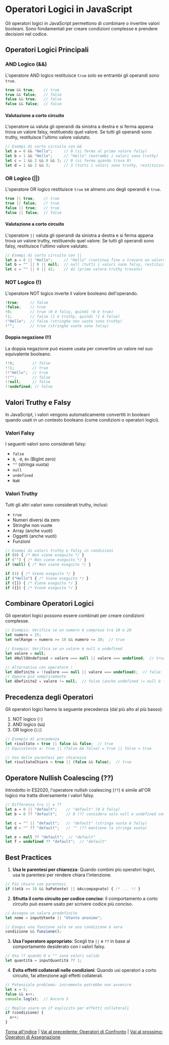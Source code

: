 # Operatori Logici in JavaScript

Gli operatori logici in JavaScript permettono di combinare o invertire valori booleani. Sono fondamentali per creare condizioni complesse e prendere decisioni nel codice.

## Operatori Logici Principali

### AND Logico (&&)

L'operatore AND logico restituisce `true` solo se entrambi gli operandi sono `true`.

```javascript
true && true;    // true
true && false;   // false
false && true;   // false
false && false;  // false
```

#### Valutazione a corto circuito

L'operatore `&&` valuta gli operandi da sinistra a destra e si ferma appena trova un valore falsy, restituendo quel valore. Se tutti gli operandi sono truthy, restituisce l'ultimo valore valutato.

```javascript
// Esempi di corto circuito con &&
let a = 0 && "Hello";     // 0 (si ferma al primo valore falsy)
let b = 1 && "Hello";     // "Hello" (entrambi i valori sono truthy)
let c = 1 && 2 && 0 && 3; // 0 (si ferma quando trova 0)
let d = 1 && 2 && 3;      // 3 (tutti i valori sono truthy, restituisce l'ultimo)
```

### OR Logico (||)

L'operatore OR logico restituisce `true` se almeno uno degli operandi è `true`.

```javascript
true || true;    // true
true || false;   // true
false || true;   // true
false || false;  // false
```

#### Valutazione a corto circuito

L'operatore `||` valuta gli operandi da sinistra a destra e si ferma appena trova un valore truthy, restituendo quel valore. Se tutti gli operandi sono falsy, restituisce l'ultimo valore valutato.

```javascript
// Esempi di corto circuito con ||
let a = 0 || "Hello";     // "Hello" (continua fino a trovare un valore truthy)
let b = "" || 0 || null;  // null (tutti i valori sono falsy, restituisce l'ultimo)
let c = "" || 0 || 42;    // 42 (primo valore truthy trovato)
```

### NOT Logico (!)

L'operatore NOT logico inverte il valore booleano dell'operando.

```javascript
!true;     // false
!false;    // true
!0;        // true (0 è falsy, quindi !0 è true)
!1;        // false (1 è truthy, quindi !1 è false)
!"Hello";  // false (stringhe non vuote sono truthy)
!"";       // true (stringhe vuote sono falsy)
```

#### Doppia negazione (!!)

La doppia negazione può essere usata per convertire un valore nel suo equivalente booleano.

```javascript
!!0;        // false
!!1;        // true
!!"Hello";  // true
!!"";       // false
!!null;     // false
!!undefined; // false
```

## Valori Truthy e Falsy

In JavaScript, i valori vengono automaticamente convertiti in booleani quando usati in un contesto booleano (come condizioni o operatori logici).

### Valori Falsy

I seguenti valori sono considerati falsy:

- `false`
- `0`, `-0`, `0n` (BigInt zero)
- `""` (stringa vuota)
- `null`
- `undefined`
- `NaN`

### Valori Truthy

Tutti gli altri valori sono considerati truthy, inclusi:

- `true`
- Numeri diversi da zero
- Stringhe non vuote
- Array (anche vuoti)
- Oggetti (anche vuoti)
- Funzioni

```javascript
// Esempi di valori truthy e falsy in condizioni
if (0) { /* Non viene eseguito */ }
if ("") { /* Non viene eseguito */ }
if (null) { /* Non viene eseguito */ }

if (1) { /* Viene eseguito */ }
if ("Hello") { /* Viene eseguito */ }
if ([]) { /* Viene eseguito */ }
if ({}) { /* Viene eseguito */ }
```

## Combinare Operatori Logici

Gli operatori logici possono essere combinati per creare condizioni complesse.

```javascript
// Esempio: Verifica se un numero è compreso tra 10 e 20
let numero = 15;
let nelRange = numero >= 10 && numero <= 20;  // true

// Esempio: Verifica se un valore è null o undefined
let valore = null;
let èNullOUndefined = valore === null || valore === undefined;  // true

// Alternativa con operatore !
let èDefinito = !(valore === null || valore === undefined);  // false
// Oppure più semplicemente
let èDefinito2 = valore != null;  // false (anche undefined != null è false)
```

## Precedenza degli Operatori

Gli operatori logici hanno la seguente precedenza (dal più alto al più basso):

1. NOT logico (`!`)
2. AND logico (`&&`)
3. OR logico (`||`)

```javascript
// Esempio di precedenza
let risultato = true || false && false;  // true
// Equivalente a: true || (false && false) = true || false = true

// Uso delle parentesi per chiarezza
let risultatoChiaro = true || (false && false);  // true
```

## Operatore Nullish Coalescing (??)

Introdotto in ES2020, l'operatore nullish coalescing (`??`) è simile all'OR logico ma tratta diversamente i valori falsy.

```javascript
// Differenza tra || e ??
let a = 0 || "default";    // "default" (0 è falsy)
let b = 0 ?? "default";    // 0 (?? considera solo null e undefined come "nulli")

let c = "" || "default";   // "default" (stringa vuota è falsy)
let d = "" ?? "default";   // "" (?? mantiene la stringa vuota)

let e = null ?? "default";  // "default"
let f = undefined ?? "default";  // "default"
```

## Best Practices

1. **Usa le parentesi per chiarezza**: Quando combini più operatori logici, usa le parentesi per rendere chiara l'intenzione.

```javascript
// Più chiaro con parentesi
if ((età >= 18 && haPatente) || èAccompagnato) { /* ... */ }
```

2. **Sfrutta il corto circuito per codice conciso**: Il comportamento a corto circuito può essere usato per scrivere codice più conciso.

```javascript
// Assegna un valore predefinito
let nome = inputUtente || "Utente anonimo";

// Esegui una funzione solo se una condizione è vera
condizione && funzione();
```

3. **Usa l'operatore appropriato**: Scegli tra `||` e `??` in base al comportamento desiderato con i valori falsy.

```javascript
// Usa ?? quando 0 o "" sono valori validi
let quantità = inputQuantità ?? 1;
```

4. **Evita effetti collaterali nelle condizioni**: Quando usi operatori a corto circuito, fai attenzione agli effetti collaterali.

```javascript
// Potenziale problema: incremento potrebbe non avvenire
let x = 5;
false && x++;
console.log(x);  // Ancora 5

// Meglio usare un if esplicito per effetti collaterali
if (condizione) {
  x++;
}
```

[Torna all'indice](../README.md#contenuti-teorici) | [Vai al precedente: Operatori di Confronto](./02_Operatori_Confronto.md) | [Vai al prossimo: Operatori di Assegnazione](./04_Operatori_Assegnazione.md)